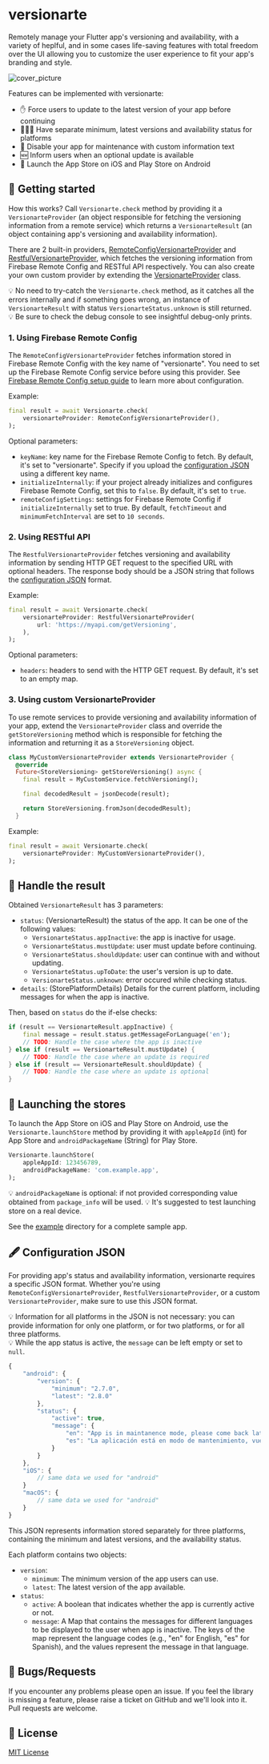 # versionarte

Remotely manage your Flutter app's versioning and availability, with a variety of heplful, and in some cases life-saving features with total freedom over the UI allowing you to customize the user experience to fit your app's branding and style.

<img src="https://raw.githubusercontent.com/kamranbekirovyz/versionarte/main/assets/cover.png" alt="cover_picture" />

Features can be implemented with versionarte:
- ✋ Force users to update to the latest version of your app before continuing
- 💆🏻‍♂️ Have separate minimum, latest versions and availability status for platforms
- 🚧 Disable your app for maintenance with custom information text
- 🆕 Inform users when an optional update is available
- 🔗 Launch the App Store on iOS and Play Store on Android

## 🏁 Getting started

How this works? Call `Versionarte.check` method by providing it a `VersionarteProvider` (an object responsible for fetching the versioning information from a remote service) which returns a `VersionarteResult` (an object containing app's versioning and availability information).

There are 2 built-in providers, [RemoteConfigVersionarteProvider](#1-using-firebase-remote-config) and [RestfulVersionarteProvider](#2-using-restful-api), which fetches the versioning information from Firebase Remote Config and RESTful API respectively. You can also create your own custom provider by extending the [VersionarteProvider](#3-using-custom-versionarteprovider) class.

💡 No need to try-catch the `Versionarte.check` method, as it catches all the errors internally and if something goes wrong, an instance of `VersionarteResult` with status `VersionarteStatus.unknown` is still returned.  
💡 Be sure to check the debug console to see insightful debug-only prints.

### 1. Using Firebase Remote Config

The `RemoteConfigVersionarteProvider` fetches information stored in Firebase Remote Config with the key name of "versionarte". You need to set up the Firebase Remote Config service before using this provider. See [Firebase Remote Config setup guide](https://github.com/kamranbekirovyz/versionarte/blob/main/firebase_remote_config_setup.md#-firebase-remote-config-setup-guide) to learn more about configuration.

Example:

```dart
final result = await Versionarte.check(
    versionarteProvider: RemoteConfigVersionarteProvider(),
);
```

Optional parameters:
- `keyName`: key name for the Firebase Remote Config to fetch. By default, it's set to "versionarte". Specify if you upload the [configuration JSON](#%EF%B8%8F-configuration-json) using a different key name.
- `initializeInternally`: if your project already initializes and configures Firebase Remote Config, set this to `false`. By default, it's set to `true`.
- `remoteConfigSettings`: settings for Firebase Remote Config if `initializeInternally` set to true. By default, `fetchTimeout` and `minimumFetchInterval` are set to `10 seconds`.

### 2. Using RESTful API

The `RestfulVersionarteProvider` fetches versioning and availability information by sending HTTP GET request to the specified URL with optional headers. The response body should be a JSON string that follows the [configuration JSON](#%EF%B8%8F-configuration-json) format.

Example:

```dart
final result = await Versionarte.check(
    versionarteProvider: RestfulVersionarteProvider(
        url: 'https://myapi.com/getVersioning',
    ),
);
```

Optional parameters:
- `headers`: headers to send with the HTTP GET request. By default, it's set to an empty map.

### 3. Using custom VersionarteProvider

To use remote services to provide versioning and availability information of your app, extend the `VersionarteProvider` class and override the `getStoreVersioning` method which is responsible for fetching the information and returning it as a `StoreVersioning` object.

```dart
class MyCustomVersionarteProvider extends VersionarteProvider {
  @override
  Future<StoreVersioning> getStoreVersioning() async {
    final result = MyCustomService.fetchVersioning();

    final decodedResult = jsonDecode(result);

    return StoreVersioning.fromJson(decodedResult);
  }
```
    
Example:
```dart
final result = await Versionarte.check(
    versionarteProvider: MyCustomVersionarteProvider(),
);
```

## 🙌 Handle the result

Obtained `VersionarteResult` has 3 parameters:

- `status`: (VersionarteResult) the status of the app. It can be one of the following values:
    - `VersionarteStatus.appInactive`: the app is inactive for usage.
    - `VersionarteStatus.mustUpdate`:  user must update before continuing.
    - `VersionarteStatus.shouldUpdate`: user can continue with and without updating.
    - `VersionarteStatus.upToDate`: the user's version is up to date.
    - `VersionarteStatus.unknown`: error occured while checking status.
- `details`: (StorePlatformDetails) Details for the current platform, including messages for when the app is inactive. 

Then, based on `status` do the if-else checks:

```dart
if (result == VersionarteResult.appInactive) {
    final message = result.status.getMessageForLanguage('en');
    // TODO: Handle the case where the app is inactive
} else if (result == VersionarteResult.mustUpdate) {
    // TODO: Handle the case where an update is required
} else if (result == VersionarteResult.shouldUpdate) {
    // TODO: Handle the case where an update is optional
} 
```

## 🔗 Launching the stores

To launch the App Store on iOS and Play Store on Android, use the `Versionarte.launchStore` method by providing it with `appleAppId` (int) for App Store and `androidPackageName` (String) for Play Store.

```dart
Versionarte.launchStore(
    appleAppId: 123456789,
    androidPackageName: 'com.example.app',
);
```

💡 `androidPackageName` is optional: if not provided corresponding value obtained from `package_info` will be used.
💡 It's suggested to test launching store on a real device.

See the <a href="https://github.com/kamranbekirovyz/versionarte/tree/main/example">example</a> directory for a complete sample app.

## 🖋️ Configuration JSON

For providing app's status and availability information, versionarte requires a specific JSON format. Whether you're using `RemoteConfigVersionarteProvider`, `RestfulVersionarteProvider`, or a custom `VersionarteProvider`, make sure to use this JSON format.

💡 Information for all platforms in the JSON is not necessary: you can provide information for only one platform, or for two platforms, or for all three platforms.   
💡 While the app status is active, the `message` can be left empty or set to `null`.

```js
{
    "android": {
        "version": {
            "minimum": "2.7.0",
            "latest": "2.8.0"
        },
        "status": {
            "active": true,
            "message": {
                "en": "App is in maintanence mode, please come back later.",
                "es": "La aplicación está en modo de mantenimiento, vuelva más tarde."
            }
        }
    },
    "iOS": {
        // same data we used for "android"
    }
    "macOS": {
        // same data we used for "android"
    }
}
```

This JSON represents information stored separately for three platforms, containing the minimum and latest versions, and the availability status.

Each platform contains two objects:

- `version`:
    - `minimum`: The minimum version of the app users can use. 
    - `latest`: The latest version of the app available. 
- `status`:
    - `active`: A boolean that indicates whether the app is currently active or not.
    - `message`: A Map that contains the messages for different languages to be displayed to the user when app is inactive. The keys of the map represent the language codes (e.g., "en" for English, "es" for Spanish), and the values represent the message in that language.

## 🐞 Bugs/Requests

If you encounter any problems please open an issue. If you feel the library is missing a feature, please raise a ticket on GitHub and we'll look into it. Pull requests are welcome.

## 📃 License

<a href="https://github.com/kamranbekirovyz/versionarte/blob/main/LICENSE">MIT License</a>